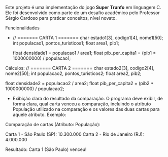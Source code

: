 Este projeto é uma implementação do jogo **Super Trunfo** em linguagem C.  
Ele foi desenvolvido como parte de um desafio acadêmico pelo Professor Sérgio Cardoso para praticar conceitos, nível novato.

Funcionalidades
-  // ======= CARTA 1 =======
    char estado1[3], codigo1[4], nome1[50];
    int populacao1, pontos_turisticos1;
    float area1, pib1;
   

    float densidade1 = populacao1 / area1;
    float pib_per_capita1 = (pib1 * 1000000000) / populacao1;

   

Cálculos:
 // ======= CARTA 2 =======
    char estado2[3], codigo2[4], nome2[50];
    int populacao2, pontos_turisticos2;
    float area2, pib2;
    
float densidade2 = populacao2 / area2;
float pib_per_capita2 = (pib2 * 1000000000) / populacao2;

    
- Exibição clara do resultado da comparação.
 O programa deve exibir, de forma clara, qual carta venceu a comparação, incluindo o atributo População utilizado na comparação e os valores das duas cartas para aquele atributo. Exemplo:
 
Comparação de cartas (Atributo: População):
 
Carta 1 - São Paulo (SP): 10.300.000
Carta 2 - Rio de Janeiro (RJ): 4.000.000

Resultado: Carta 1 (São Paulo) venceu!
